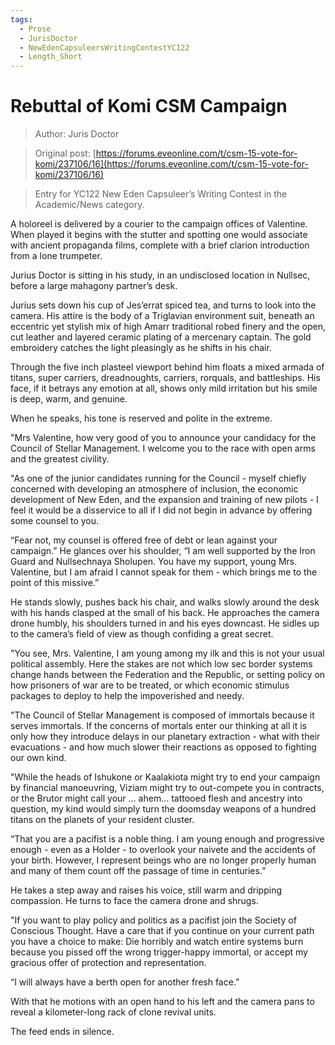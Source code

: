 ```yaml
---
tags:
  - Prose
  - JurisDoctor
  - NewEdenCapsuleersWritingContestYC122
  - Length_Short
---
```


# Rebuttal of Komi CSM Campaign

> Author: Juris Doctor

> Original post: [https://forums.eveonline.com/t/csm-15-vote-for-komi/237106/16](https://forums.eveonline.com/t/csm-15-vote-for-komi/237106/16)

> Entry for YC122 New Eden Capsuleer’s Writing Contest in the Academic/News category.


A holoreel is delivered by a courier to the campaign offices of Valentine. When played it begins with the stutter and spotting one would associate with ancient propaganda films, complete with a brief clarion introduction from a lone trumpeter.

Jurius Doctor is sitting in his study, in an undisclosed location in Nullsec, before a large mahagony partner’s desk.

Jurius sets down his cup of Jes’errat spiced tea, and turns to look into the camera. His attire is the body of a Triglavian environment suit, beneath an eccentric yet stylish mix of high Amarr traditional robed finery and the open, cut leather and layered ceramic plating of a mercenary captain. The gold embroidery catches the light pleasingly as he shifts in his chair.

Through the five inch plasteel viewport behind him floats a mixed armada of titans, super carriers, dreadnoughts, carriers, rorquals, and battleships. His face, if it betrays any emotion at all, shows only mild irritation but his smile is deep, warm, and genuine.

When he speaks, his tone is reserved and polite in the extreme.

"Mrs Valentine, how very good of you to announce your candidacy for the Council of Stellar Management. I welcome you to the race with open arms and the greatest civility.

"As one of the junior candidates running for the Council - myself chiefly concerned with developing an atmosphere of inclusion, the economic development of New Eden, and the expansion and training of new pilots - I feel it would be a disservice to all if I did not begin in advance by offering some counsel to you.

“Fear not, my counsel is offered free of debt or lean against your campaign.” He glances over his shoulder, “I am well supported by the Iron Guard and Nullsechnaya Sholupen. You have my support, young Mrs. Valentine, but I am afraid I cannot speak for them - which brings me to the point of this missive.”

He stands slowly, pushes back his chair, and walks slowly around the desk with his hands clasped at the small of his back. He approaches the camera drone humbly, his shoulders turned in and his eyes downcast. He sidles up to the camera’s field of view as though confiding a great secret.

"You see, Mrs. Valentine, I am young among my ilk and this is not your usual political assembly. Here the stakes are not which low sec border systems change hands between the Federation and the Republic, or setting policy on how prisoners of war are to be treated, or which economic stimulus packages to deploy to help the impoverished and needy.

"The Council of Stellar Management is composed of immortals because it serves immortals. If the concerns of mortals enter our thinking at all it is only how they introduce delays in our planetary extraction - what with their evacuations - and how much slower their reactions as opposed to fighting our own kind.

"While the heads of Ishukone or Kaalakiota might try to end your campaign by financial manoeuvring, Viziam might try to out-compete you in contracts, or the Brutor might call your … ahem… tattooed flesh and ancestry into question, my kind would simply turn the doomsday weapons of a hundred titans on the planets of your resident cluster.

“That you are a pacifist is a noble thing. I am young enough and progressive enough - even as a Holder - to overlook your naivete and the accidents of your birth. However, I represent beings who are no longer properly human and many of them count off the passage of time in centuries.”

He takes a step away and raises his voice, still warm and dripping compassion. He turns to face the camera drone and shrugs.

"If you want to play policy and politics as a pacifist join the Society of Conscious Thought. Have a care that if you continue on your current path you have a choice to make: Die horribly and watch entire systems burn because you pissed off the wrong trigger-happy immortal, or accept my gracious offer of protection and representation.

“I will always have a berth open for another fresh face.”

With that he motions with an open hand to his left and the camera pans to reveal a kilometer-long rack of clone revival units.

The feed ends in silence.